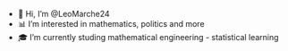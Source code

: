 - 👋 Hi, I’m @LeoMarche24
- 📊 I’m interested in mathematics, politics and more
- 🎓 I’m currently studing mathematical engineering - statistical learning

<!---
LeoMarche24/LeoMarche24 is a ✨ special ✨ repository because its `README.md` (this file) appears on your GitHub profile.
You can click the Preview link to take a look at your changes.
--->
